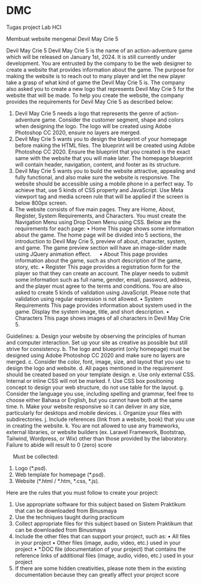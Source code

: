 # DMC

Tugas project Lab HCI

Membuat website mengenai Devil May Crie 5

Devil May Crie 5
Devil May Crie 5 is the name of an action-adventure game which will be released on January 1st, 2024.  It is still currently under development. You are entrusted by the company to be the web designer to create a website that provides information about the game. The purpose for making the website is to reach out to many player and let the new player take a grasp of what kind of game the Devil May Crie 5 is. The company also asked you to create a new logo that represents Devil May Crie 5 for the website that will be made.
To help you create the website, the company provides the requirements for Devil May Crie 5 as described below:
1.	Devil May Crie 5 needs a logo that represents the genre of action-adventure game. Consider the customer segment, shape and colors when designing the logo. The logo will be created using Adobe Photoshop CC 2020, ensure no layers are merged.
2.	Devil May Crie 5 wants you to design the blueprint of your homepage before making the HTML files. The blueprint will be created using Adobe Photoshop CC 2020. Ensure the blueprint that you created is the exact same with the website that you will make later. The homepage blueprint will contain header, navigation, content, and footer as its structure.
3.	Devil May Crie 5 wants you to build the website attractive, appealing and fully functional, and also make sure the website is responsive. The website should be accessible using a mobile phone in a perfect way. To achieve that, use 5 kinds of CSS property and JavaScript. Use Meta viewport tag and media screen rule that will be applied if the screen is below 800px screen. 
4.	The website consists of five main pages. They are Home, About, Register, System Requirements, and Characters. You must create the Navigation Menu using Drop Down Menu using CSS. Below are the requirements for each page:
•	Home
This page shows some information about the game. The home page will be divided into 5 sections, the introduction to Devil May Crie 5, preview of about, character, system, and game. The game preview section will have an image-slider made using JQuery animation effect.
 
•	About
This page provides information about the game, such as short description of the game, story, etc.
•	Register
This page provides a registration form for the player so that they can create an account. The player needs to submit some information such as full name, gender, email, password, address, and the player must agree to the terms and conditions. You are also asked to create 5 kinds of validation using JavaScript. Please note that validation using regular expression is not allowed.
•	System Requirements
This page provides information about system used in the game. Display the system image, title, and short description.
•	Characters
This page shows images of all characters in Devil May Crie 5.

Guidelines:
a.	Design your website by observing the principles of human and computer interaction. Set up your site as creative as possible but still strive for consistency.
b.	The logo and blueprint (only homepage) must be designed using Adobe Photoshop CC 2020 and make sure no layers are merged.
c.	Consider the color, font, image, size, and layout that you use to design the logo and website.
d.	All pages mentioned in the requirement should be created based on your template design.
e.	Use only external CSS. Internal or inline CSS will not be marked.
f.	Use CSS box positioning concept to design your web structure, do not use table for the layout.
g.	Consider the language you use, including spelling and grammar, feel free to choose either Bahasa or English, but you cannot have both at the same time.
h.	Make your website responsive so it can deliver in any size, particularly for desktops and mobile devices.
i.	Organize your files with subdirectories.
j.	Include references (link from a website, book) that you use in creating the website.
k.	You are not allowed to use any frameworks, external libraries, or website builders (ex. Laravel Framework, Bootstrap, Tailwind, Wordpress, or Wix) other than those provided by the laboratory. Failure to abide will result to 0 (zero) score

 
Must be collected:
1.	Logo (*.psd).
2.	Web template for homepage (*.psd).
3.	Website (*.html / *.htm, *.css, *.js).


Here are the rules that you must follow to create your project:
1.	Use appropriate software for this subject based on Sistem Praktikum that can be downloaded from Binusmaya
2.	Use the techniques taught during practicum
3.	Collect appropriate files for this subject based on Sistem Praktikum that can be downloaded from Binusmaya
4.	Include the other files that can support your project, such as:
•	All files in your project
•	Other files (image, audio, video, etc.) used in your project
•	*.DOC file (documentation of your project) that contains the reference links of additional files (image, audio, video, etc.) used in your project
5.	If there are some hidden creativities, please note them in the existing documentation because they can greatly affect your project score

